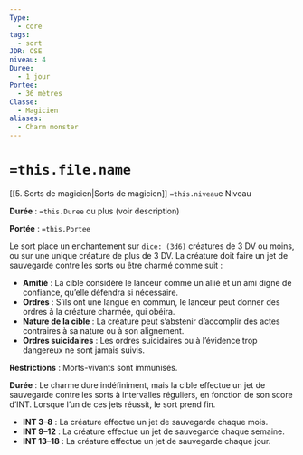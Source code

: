 ```yaml
---
Type:
  - core
tags:
  - sort
JDR: OSE
niveau: 4
Duree:
  - 1 jour
Portee:
  - 36 mètres
Classe:
  - Magicien
aliases:
  - Charm monster
---
```

# `=this.file.name`  

[[5. Sorts de magicien|Sorts de magicien]] `=this.niveau`e Niveau

**Durée** : `=this.Duree` ou plus (voir description)

**Portée** : `=this.Portee`

Le sort place un enchantement sur `dice: (3d6)` créatures de 3 DV ou moins, ou sur une unique créature de plus de 3 DV. La créature doit faire un jet de sauvegarde contre les sorts ou être charmé comme suit :

- **Amitié** : La cible considère le lanceur comme un allié et un ami digne de confiance, qu’elle défendra si nécessaire.
- **Ordres** : S’ils ont une langue en commun, le lanceur peut donner des ordres à la créature charmée, qui obéira.
- **Nature de la cible** : La créature peut s’abstenir d’accomplir des actes contraires à sa nature ou à son alignement.
- **Ordres suicidaires** : Les ordres suicidaires ou à l’évidence trop dangereux ne sont jamais suivis.

**Restrictions** : Morts-vivants sont immunisés.

**Durée** : Le charme dure indéfiniment, mais la cible effectue un jet de sauvegarde contre les sorts à intervalles réguliers, en fonction de son score d’INT. Lorsque l’un de ces jets réussit, le sort prend fin.

- **INT 3–8** : La créature effectue un jet de sauvegarde chaque mois.
- **INT 9–12** : La créature effectue un jet de sauvegarde chaque semaine.
- **INT 13–18** : La créature effectue un jet de sauvegarde chaque jour.
